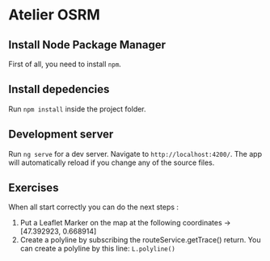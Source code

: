 # Atelier OSRM

## Install Node Package Manager

First of all, you need to install `npm`.

## Install depedencies

Run `npm install` inside the project folder. 

## Development server

Run `ng serve` for a dev server. Navigate to `http://localhost:4200/`. The app will automatically reload if you change any of the source files.

## Exercises
When all start correctly you can do the next steps : 
1. Put a Leaflet Marker on the map at the following coordinates -> [47.392923, 0.668914]
2. Create a polyline by subscribing the routeService.getTrace() return. You can create a polyline by this line: `L.polyline()`

 
